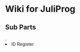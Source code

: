 
<h1> Wiki for JuliProg </h1>

<h2> Sub Parts </h2>.
<li>
  ID Register <https://github.com/JuliProg/ID-Register>
  </li>
   
